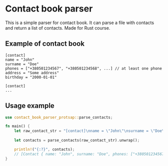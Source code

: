# Contact book parser

This is a simple parser for contact book. It can parse a file with contacts and return a list of contacts.
Made for Rust course.

## Example of contact book

```
[contact]
name = "John"
surname = "Doe"
phones = ["+380501234567", "+380501234568", ...] // at least one phone
address = "Some address"
birthday = "2000-01-01"

[contact]
...
```

## Usage example

```rust
use contact_book_parser_protsap::parse_contacts;

fn main() {
    let raw_contact_str = "[contact]\nname = \"John\"\nsurname = \"Doe\"\nphones = [\"+380501..."; // fill with your contact book or load from file
    
    let contacts = parse_contacts(raw_contact_str).unwrap();

    println!("{:?}", contacts);
    // [Contact { name: "John", surname: "Doe", phones: ["+380501234567", "+380501234568"], address: "Some address", birthday: "2000-01-01" }, ...]
}
```
